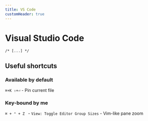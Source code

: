 ```yaml
---
title: VS Code
customHeader: true
---
```


# Visual Studio Code

`/* [...] */`

## Useful shortcuts

### Available by default

`⌘+K ⇧+⏎` - Pin current file

### Key-bound by me

`⌘ + ⌃ + Z ` - `View: Toggle Editor Group Sizes` - Vim-like pane zoom
